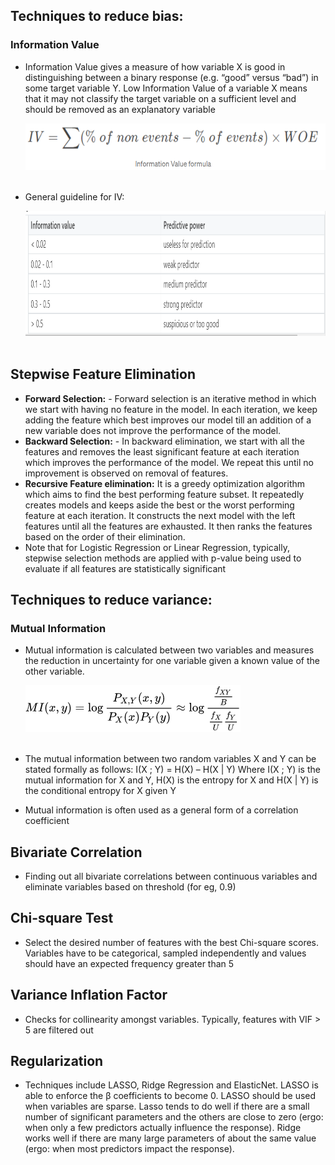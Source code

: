 ## Techniques to reduce bias:

### Information Value
* Information Value gives a measure of how variable X is good in distinguishing between a binary response (e.g. “good” versus “bad”) in some target variable Y. Low Information Value of a variable X means that it may not classify the target variable on a sufficient level and should be removed as an explanatory variable

    <img src="./docs/IV.PNG" width="500" height="75"><br/><br/>

* General guideline for IV:

    <img src="./docs/IV_guideline.PNG" width="700" height="200"><br/><br/>

## Stepwise Feature Elimination
* **Forward Selection:** -  Forward selection is an iterative method in which we start with having no feature in the model. In each iteration, we keep adding the feature which best improves our model till an addition of a new variable does not improve the performance of the model.
* **Backward Selection:** -  In backward elimination, we start with all the features and removes the least significant feature at each iteration which improves the performance of the model. We repeat this until no improvement is observed on removal of features.
* **Recursive Feature elimination:** It is a greedy optimization algorithm which aims to find the best performing feature subset. It repeatedly creates models and keeps aside the best or the worst performing feature at each iteration. It constructs the next model with the left features until all the features are exhausted. It then ranks the features based on the order of their elimination.
* Note that for Logistic Regression or Linear Regression, typically, stepwise selection methods are applied with p-value being used to evaluate if all features are statistically significant


## Techniques to reduce variance:

### Mutual Information
* Mutual information is calculated between two variables and measures the reduction in uncertainty for one variable given a known value of the other variable.

    ![MI](./docs/MI.png)  <br/><br/>

* The mutual information between two random variables X and Y can be stated formally as follows:
    I(X ; Y) = H(X) – H(X | Y)
    Where I(X ; Y) is the mutual information for X and Y, H(X) is the entropy for X and H(X | Y) is the conditional entropy for X given Y

* Mutual information is often used as a general form of a correlation coefficient

## Bivariate Correlation
* Finding out all bivariate correlations between continuous variables and eliminate variables based on threshold (for eg, 0.9)

## Chi-square Test
* Select the desired number of features with the best Chi-square scores. Variables have to be categorical, sampled independently and values should have an expected frequency greater than 5

## Variance Inflation Factor
* Checks for collinearity amongst variables. Typically, features with VIF > 5 are filtered out

## Regularization
* Techniques include LASSO, Ridge Regression and ElasticNet. LASSO is able to enforce the β coefficients to become 0. LASSO should be used when variables are sparse. Lasso tends to do well if there are a small number of significant parameters and the others are close to zero (ergo: when only a few predictors actually influence the response). Ridge works well if there are many large parameters of about the same value (ergo: when most predictors impact the response). 